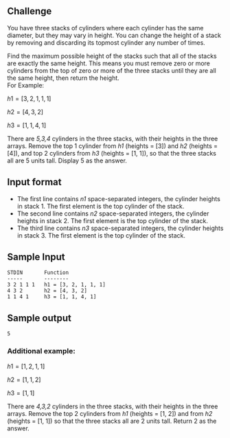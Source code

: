 ## Challenge
You have three stacks of cylinders where each cylinder
has the same diameter, but they may vary in height. 
You can change the height of a stack by removing and
discarding its topmost cylinder any number of times.

Find the maximum possible height of the stacks such 
that all of the stacks are exactly the same height. 
This means you must remove zero or more cylinders from
the top of zero or more of the three stacks until 
they are all the same height, then return the height.\
For Example:

$h1=[3, 2, 1, 1, 1]$

$h2=[4, 3, 2]$

$h3=[1, 1, 4, 1]$

There are *5,3,4* cylinders in the three stacks, with
their heights in the three arrays. Remove the top 1 
cylinder from *h1* (heights = [3])  and *h2* 
(heights = [4]), and top 2 cylinders from *h3* 
(heights = [1, 1]), so that the three stacks all are
5 units tall. Display 5 as the answer.

## Input format
- The first line contains *n1* space-separated 
integers, the cylinder heights in stack 1. The 
first element is the top cylinder of the stack.
- The second line contains *n2* space-separated 
integers, the cylinder heights in stack 2. The first
element is the top cylinder of the stack.
- The third line contains *n3* space-separated 
integers, the cylinder heights in stack 3. The 
first element is the top cylinder of the stack.


## Sample Input
```
STDIN       Function
-----       --------
3 2 1 1 1   h1 = [3, 2, 1, 1, 1]
4 3 2       h2 = [4, 3, 2]
1 1 4 1     h3 = [1, 1, 4, 1]
```

## Sample output
```
5
```


### Additional example:

$h1=[1, 2, 1, 1]$

$h2=[1, 1, 2]$

$h3=[1, 1]$

There are *4,3,2* cylinders in the three stacks, 
with their heights in the three arrays. Remove the 
top 2 cylinders from *h1* (heights = [1, 2]) and 
from *h2* (heights = [1, 1]) so that the three 
stacks all are 2 units tall. Return 2 as the answer.
